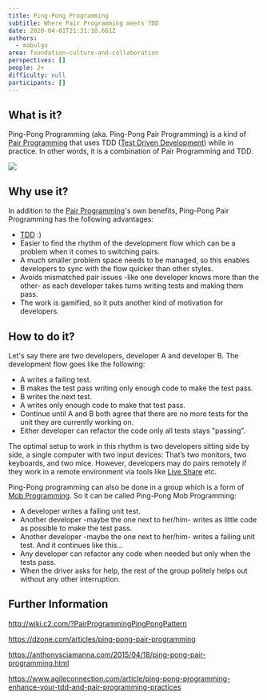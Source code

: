 ```yaml
---
title: Ping-Pong Programming
subtitle: Where Pair Programming meets TDD
date: 2020-04-01T21:31:10.661Z
authors:
  - mabulgu
area: foundation-culture-and-collaboration
perspectives: []
people: 2+
difficulty: null
participants: []
---
```

## What is it?

Ping-Pong Programming (aka. Ping-Pong Pair Programming) is a kind of [Pair Programming](https://openpracticelibrary.com/practice/pair-programming/) that uses TDD ([Test Driven Development](https://openpracticelibrary.com/practice/test-driven-development/)) while in practice. In other words, it is a combination of Pair Programming and TDD.

![](/images/ping-pong-programming.png)

## Why use it?

In addition to the [Pair Programming](https://openpracticelibrary.com/practice/pair-programming/)'s own benefits, Ping-Pong Pair Programming has the following advantages:

* [TDD](https://openpracticelibrary.com/practice/test-driven-development/) :)
* Easier to find the rhythm of the development flow which can be a problem when it comes to switching pairs.
* A much smaller problem space needs to be managed, so this enables developers to sync with the flow quicker than other styles.
* Avoids mismatched pair issues -like one developer knows more than the other- as each developer takes turns writing tests and making them pass.
* The work is gamified, so it puts another kind of motivation for developers.

## How to do it?

Let's say there are two developers, developer A and developer B. The development flow goes like the following:

* A writes a failing test.
* B makes the test pass writing only enough code to make the test pass.
* B writes the next test.
* A writes only enough code to make that test pass.
* Continue until A and B both agree that there are no more tests for the unit they are currently working on.
* Either developer can refactor the code only all tests stays "passing".

The optimal setup to work in this rhythm is two developers sitting side by side, a single computer with two input devices: That’s two monitors, two keyboards, and two mice. However, developers may do pairs remotely if they work in a remote environment via tools like [Live Share](https://marketplace.visualstudio.com/items?itemName=MS-vsliveshare.vsliveshare) etc.

Ping-Pong programming can also be done in a group which is a form of  [Mob Programming](https://openpracticelibrary.com/practice/mob-programming/). So it can be called Ping-Pong Mob Programming:

* A developer writes a failing unit test.
* Another developer -maybe the one next to her/him- writes as little code as possible to make the test pass.
* Another developer -maybe the one next to her/him- writes a failing unit test. And it continues like this...
* Any developer can refactor any code when needed but only when the tests pass.
* When the driver asks for help, the rest of the group politely helps out without any other interruption.

## Further Information

<http://wiki.c2.com/?PairProgrammingPingPongPattern>

<https://dzone.com/articles/ping-pong-pair-programming>

<https://anthonysciamanna.com/2015/04/18/ping-pong-pair-programming.html>

<https://www.agileconnection.com/article/ping-pong-programming-enhance-your-tdd-and-pair-programming-practices>